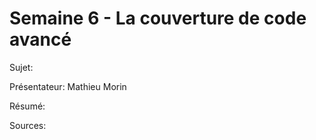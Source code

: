 # Semaine 6 - La couverture de code avancé

Sujet:

Présentateur: Mathieu Morin

Résumé:

Sources: 

